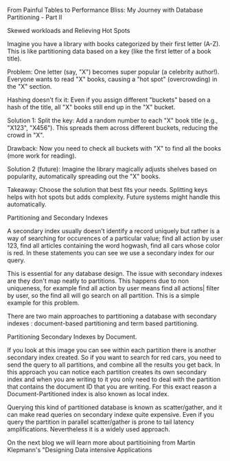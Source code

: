 From Painful Tables to Performance Bliss: My Journey with Database Partitioning - Part II

Skewed workloads and Relieving Hot Spots



Imagine you have a library with books categorized by their first letter (A-Z). This is like partitioning data based on a key (like the first letter of a book title).

Problem: One letter (say, "X") becomes super popular (a celebrity author!). Everyone wants to read "X" books, causing a "hot spot" (overcrowding) in the "X" section.

Hashing doesn't fix it: Even if you assign different "buckets" based on a hash of the title, all "X" books still end up in the "X" bucket.

Solution 1: Split the key: Add a random number to each "X" book title (e.g., "X123", "X456"). This spreads them across different buckets, reducing the crowd in "X".

Drawback: Now you need to check all buckets with "X" to find all the books (more work for reading).

Solution 2 (future): Imagine the library magically adjusts shelves based on popularity, automatically spreading out the "X" books.

Takeaway: Choose the solution that best fits your needs. Splitting keys helps with hot spots but adds complexity. Future systems might handle this automatically.



Partitioning and Secondary Indexes




A secondary index usually doesn't identify a record uniquely but rather is a way of searching for occurences of a particular value; find all action by user 123, find all articles containing the word hogwash, find all cars whose color is red. In these statements you can see we use a secondary index for our query. 

This is essential for any database design. The issue with secondary indexes are they don't map neatly to partitions. This happens due to non uniqueness, for example find all action by user means find all actions| filter by user, so the find all will go search on all partition. This is a simple example for this problem.

There are two main approaches to partitioning a database with secondary indexes : document-based partitioning and term based partitioning. 



Partitioning Secondary Indexes by Document.


 

If you look at this image you can see within each partition there is another secondary index created.  So if you want to search for red cars, you need to send the query to all partitions, and combine all the results you get back.  In this approach you can notice each partition creates its own secondary index and when you are writing to it you only need to deal with the partition that contains the document ID that you are writing. For this exact reason a Document-Partitioned index is also known as local index.

Querying this kind of partitioned database is known as scatter/gather, and it can make read queries on secondary indexe quite expensive. Even if you query the partition in parallel scatter/gather  is prone to tail latency amplifications. Nevertheless it is a widely used approach. 

On the next blog we will learn more about partitioining from Martin Klepmann's "Designing Data intensive Applications



